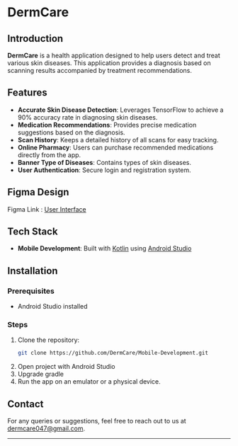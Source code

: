 # DermCare

## Introduction

**DermCare** is a health application designed to help users detect and treat various skin diseases. This application provides a diagnosis based on scanning results accompanied by treatment recommendations.

## Features

- **Accurate Skin Disease Detection**: Leverages TensorFlow to achieve a 90% accuracy rate in diagnosing skin diseases.
- **Medication Recommendations**: Provides precise medication suggestions based on the diagnosis.
- **Scan History**: Keeps a detailed history of all scans for easy tracking.
- **Online Pharmacy**: Users can purchase recommended medications directly from the app.
- **Banner Type of Diseases**: Contains types of skin diseases.
- **User Authentication**: Secure login and registration system.

## Figma Design

Figma Link : [User Interface](https://www.figma.com/design/IkqDRICHD6NbYwkwP2ApZb/Bangkit-DermCare?node-id=0-1&t=wNHfGJDAoQ1kfxaK-1)

## Tech Stack

- **Mobile Development**: Built with [Kotlin](https://kotlinlang.org/) using [Android Studio](https://developer.android.com/studio)

## Installation

### Prerequisites

- Android Studio installed

### Steps

1. Clone the repository:
   ```bash
   git clone https://github.com/DermCare/Mobile-Development.git
   ```
2. Open project with Android Studio
3. Upgrade gradle
4. Run the app on an emulator or a physical device.

## Contact

For any queries or suggestions, feel free to reach out to us at [dermcare047@gmail.com](mailto:dermcare047@gmail.com).

---
